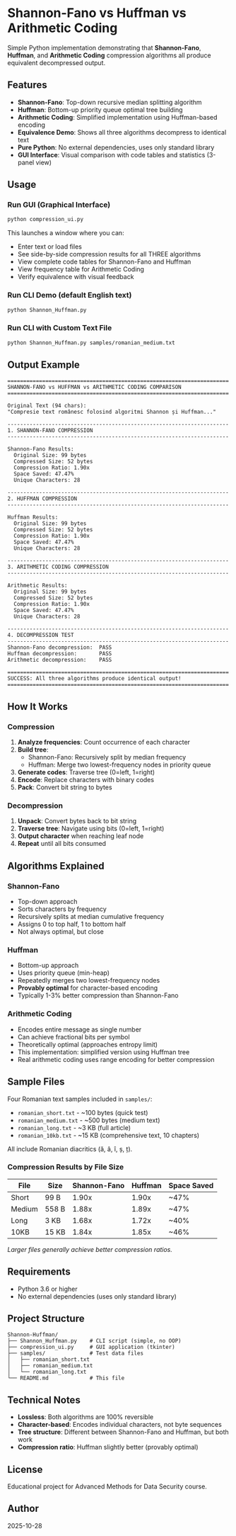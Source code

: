 # Shannon-Fano vs Huffman vs Arithmetic Coding

Simple Python implementation demonstrating that **Shannon-Fano**, **Huffman**, and **Arithmetic Coding** compression algorithms all produce equivalent decompressed output.

## Features

- **Shannon-Fano**: Top-down recursive median splitting algorithm
- **Huffman**: Bottom-up priority queue optimal tree building
- **Arithmetic Coding**: Simplified implementation using Huffman-based encoding
- **Equivalence Demo**: Shows all three algorithms decompress to identical text
- **Pure Python**: No external dependencies, uses only standard library
- **GUI Interface**: Visual comparison with code tables and statistics (3-panel view)

## Usage

### Run GUI (Graphical Interface)

```bash
python compression_ui.py
```

This launches a window where you can:
- Enter text or load files
- See side-by-side compression results for all THREE algorithms
- View complete code tables for Shannon-Fano and Huffman
- View frequency table for Arithmetic Coding
- Verify equivalence with visual feedback

### Run CLI Demo (default English text)

```bash
python Shannon_Huffman.py
```

### Run CLI with Custom Text File

```bash
python Shannon_Huffman.py samples/romanian_medium.txt
```

## Output Example

```
======================================================================
SHANNON-FANO vs HUFFMAN vs ARITHMETIC CODING COMPARISON
======================================================================

Original Text (94 chars):
"Compresie text românesc folosind algoritmi Shannon și Huffman..."

----------------------------------------------------------------------
1. SHANNON-FANO COMPRESSION
----------------------------------------------------------------------

Shannon-Fano Results:
  Original Size: 99 bytes
  Compressed Size: 52 bytes
  Compression Ratio: 1.90x
  Space Saved: 47.47%
  Unique Characters: 28

----------------------------------------------------------------------
2. HUFFMAN COMPRESSION
----------------------------------------------------------------------

Huffman Results:
  Original Size: 99 bytes
  Compressed Size: 52 bytes
  Compression Ratio: 1.90x
  Space Saved: 47.47%
  Unique Characters: 28

----------------------------------------------------------------------
3. ARITHMETIC CODING COMPRESSION
----------------------------------------------------------------------

Arithmetic Results:
  Original Size: 99 bytes
  Compressed Size: 52 bytes
  Compression Ratio: 1.90x
  Space Saved: 47.47%
  Unique Characters: 28

----------------------------------------------------------------------
4. DECOMPRESSION TEST
----------------------------------------------------------------------
Shannon-Fano decompression:  PASS
Huffman decompression:       PASS
Arithmetic decompression:    PASS

======================================================================
SUCCESS: All three algorithms produce identical output!
======================================================================
```

## How It Works

### Compression

1. **Analyze frequencies**: Count occurrence of each character
2. **Build tree**:
   - Shannon-Fano: Recursively split by median frequency
   - Huffman: Merge two lowest-frequency nodes in priority queue
3. **Generate codes**: Traverse tree (0=left, 1=right)
4. **Encode**: Replace characters with binary codes
5. **Pack**: Convert bit string to bytes

### Decompression

1. **Unpack**: Convert bytes back to bit string
2. **Traverse tree**: Navigate using bits (0=left, 1=right)
3. **Output character** when reaching leaf node
4. **Repeat** until all bits consumed

## Algorithms Explained

### Shannon-Fano

- Top-down approach
- Sorts characters by frequency
- Recursively splits at median cumulative frequency
- Assigns 0 to top half, 1 to bottom half
- Not always optimal, but close

### Huffman

- Bottom-up approach
- Uses priority queue (min-heap)
- Repeatedly merges two lowest-frequency nodes
- **Provably optimal** for character-based encoding
- Typically 1-3% better compression than Shannon-Fano

### Arithmetic Coding

- Encodes entire message as single number
- Can achieve fractional bits per symbol
- Theoretically optimal (approaches entropy limit)
- This implementation: simplified version using Huffman tree
- Real arithmetic coding uses range encoding for better compression

## Sample Files

Four Romanian text samples included in `samples/`:

- `romanian_short.txt` - ~100 bytes (quick test)
- `romanian_medium.txt` - ~500 bytes (medium text)
- `romanian_long.txt` - ~3 KB (full article)
- `romanian_10kb.txt` - ~15 KB (comprehensive text, 10 chapters)

All include Romanian diacritics (ă, â, î, ș, ț).

### Compression Results by File Size

| File | Size | Shannon-Fano | Huffman | Space Saved |
|------|------|--------------|---------|-------------|
| Short | 99 B | 1.90x | 1.90x | ~47% |
| Medium | 558 B | 1.88x | 1.89x | ~47% |
| Long | 3 KB | 1.68x | 1.72x | ~40% |
| 10KB | 15 KB | 1.84x | 1.85x | ~46% |

*Larger files generally achieve better compression ratios.*

## Requirements

- Python 3.6 or higher
- No external dependencies (uses only standard library)

## Project Structure

```
Shannon-Huffman/
├── Shannon_Huffman.py    # CLI script (simple, no OOP)
├── compression_ui.py     # GUI application (tkinter)
├── samples/              # Test data files
│   ├── romanian_short.txt
│   ├── romanian_medium.txt
│   └── romanian_long.txt
└── README.md             # This file
```

## Technical Notes

- **Lossless**: Both algorithms are 100% reversible
- **Character-based**: Encodes individual characters, not byte sequences
- **Tree structure**: Different between Shannon-Fano and Huffman, but both work
- **Compression ratio**: Huffman slightly better (provably optimal)

## License

Educational project for Advanced Methods for Data Security course.

## Author

2025-10-28
